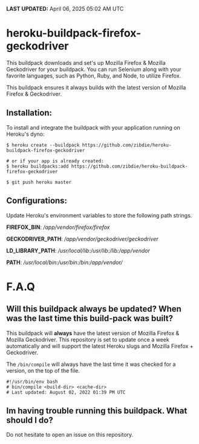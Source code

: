 **LAST UPDATED:** April 06, 2025 05:02 AM UTC
# heroku-buildpack-firefox-geckodriver

This buildpack downloads and set's up Mozilla Firefox & Mozilla Geckodriver for your buildpack. You can run Selenium along with your favorite languages, such as Python, Ruby, and Node, to utilize Firefox.

This buildpack ensures it always builds with the latest version of Mozilla Firefox & Geckodriver.

## Installation:

To install and integrate the buildpack with your application running on Heroku's dyno:

```
$ heroku create --buildpack https://github.com/zibdie/heroku-buildpack-firefox-geckodriver

# or if your app is already created:
$ heroku buildpacks:add https://github.com/zibdie/heroku-buildpack-firefox-geckodriver

$ git push heroku master
```

## Configurations:

Update Heroku's environment variables to store the following path strings.

**FIREFOX_BIN**: _/app/vendor/firefox/firefox_

**GECKODRIVER_PATH**: _/app/vendor/geckodriver/geckodriver_

**LD_LIBRARY_PATH**: _/usr/local/lib:/usr/lib:/lib:/app/vendor_

**PATH**: _/usr/local/bin:/usr/bin:/bin:/app/vendor/_

# F.A.Q

## Will this buildpack always be updated? When was the last time this build-pack was built?

This buildpack will **always** have the latest version of Mozilla Firefox & Mozilla Geckodriver. This repository is set to update once a week automatically and will support the latest Heroku slugs and Mozilla Firefox + Geckodriver.

The `/bin/compile` will always have the last time it was checked for a version, on the top of the file.

```
#!/usr/bin/env bash
# bin/compile <build-dir> <cache-dir>
# Last updated: August 02, 2022 01:39 PM UTC
```

## Im having trouble running this buildpack. What should I do?

Do not hesitate to open an issue on this repository.
